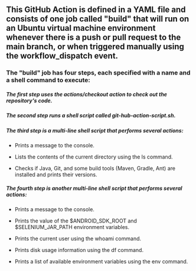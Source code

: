 ## This GitHub Action is defined in a YAML file and consists of one job called "build" that will run on an Ubuntu virtual machine environment whenever there is a push or pull request to the main branch, or when triggered manually using the workflow_dispatch event.


### The "build" job has four steps, each specified with a name and a shell command to execute:

##### The first step uses the actions/checkout action to check out the repository's code.

##### The second step runs a shell script called git-hub-action-script.sh.

##### The third step is a multi-line shell script that performs several actions:

- Prints a message to the console.

- Lists the contents of the current directory using the ls command.

- Checks if Java, Git, and some build tools (Maven, Gradle, Ant) are installed and prints their versions.

##### The fourth step is another multi-line shell script that performs several actions:

- Prints a message to the console.

- Prints the value of the $ANDROID_SDK_ROOT and $SELENIUM_JAR_PATH environment variables.

- Prints the current user using the whoami command.

- Prints disk usage information using the df command.

- Prints a list of available environment variables using the env command.